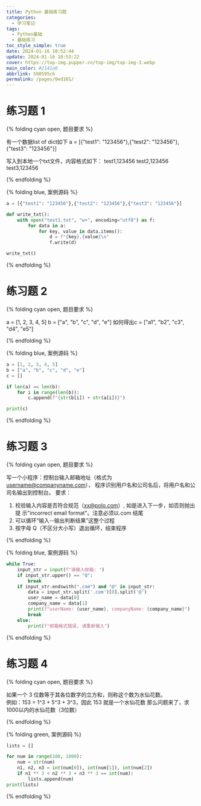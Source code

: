 ```yaml
---
title: Python 基础练习题
categories: 
  - 学习笔记
tags: 
  - Python基础
  - 基础练习
toc_style_simple: true
date: 2024-01-16 10:52:44
update: 2024-01-16 10:53:22
cover: https://top-img.pupper.cn/top-img/top-img-3.webp
main_color: #2141a0
abbrlink: 598595c6
permalink: /pages/0ed101/
---
```


# 练习题 1

{% folding cyan open, 题目要求 %}

有一个数据list of dict如下
a = [{"test1": "123456"},{"test2": "123456"},{"test3": "123456"}]

写入到本地一个txt文件，内容格式如下：
test1,123456
test2,123456
test3,123456

{% endfolding %}

{% folding blue, 案例源码 %}
  
```Python
a = [{"test1": "123456"},{"test2": "123456"},{"test3": "123456"}]

def write_txt():
    with open("test1.txt", "w+", encoding="utf8") as f:
        for data in a:
            for key, value in data.items():
                d = f"{key},{value}\n"
                f.write(d)

write_txt()
```
{% endfolding %}

# 练习题 2

{% folding cyan open, 题目要求 %}

a = [1, 2, 3, 4, 5]
b = ["a", "b", "c", "d", "e"]
如何得出c = ["a1", "b2", "c3", "d4", "e5"] 

{% endfolding %}

{% folding blue, 案例源码 %}

```Python
a = [1, 2, 3, 4, 5]
b = ["a", "b", "c", "d", "e"]
c = []

if len(a) == len(b):
    for i in range(len(b)):
        c.append(f"{str(b[i]) + str(a[i])}")

print(c) 
``` 
{% endfolding %}

# 练习题 3

{% folding cyan open, 题目要求 %}

写一个小程序：控制台输入邮箱地址（格式为 username@companyname.com）， 程序识别用户名和公司名后，将用户名和公司名输出到控制台。
要求：
1. 校验输入内容是否符合规范（xx@polo.com）, 如是进入下一步，如否则抛出提 示"incorrect email format"。注意必须以.com 结尾
2. 可以循环“输入--输出判断结果”这整个过程
3. 按字母 Q（不区分大小写）退出循环，结束程序

{% endfolding %}

{% folding blue, 案例源码 %}
```Python
while True:
    input_str = input(f"请输入邮箱: ")
    if input_str.upper() == "Q":
        break
    if input_str.endswith(".com") and "@" in input_str:
        data = input_str.split('.com')[0].split('@')
        user_name = data[0]
        company_name = data[1]
        print(f"userName: {user_name}, companyName: {company_name}")
        break
    else:
        print(f"邮箱格式错误, 请重新输入")
```
{% endfolding %}

# 练习题 4

{% folding cyan open, 题目要求 %}

如果一个 3 位数等于其各位数字的立方和，则称这个数为水仙花数。  
例如：153 = 1^3 + 5^3 + 3^3，因此 153 就是一个水仙花数
那么问题来了，求1000以内的水仙花数（3位数）

{% endfolding %}

{% folding  green, 案例源码 %}

```Python
lists = []

for num in range(100, 1000):
    num = str(num)
    n1, n2, n3 = int(num[0]), int(num[1]), int(num[2])
    if n1 ** 3 + n2 ** 3 + n3 ** 3 == int(num):
        lists.append(num)
print(lists)
``` 
{% endfolding %}

